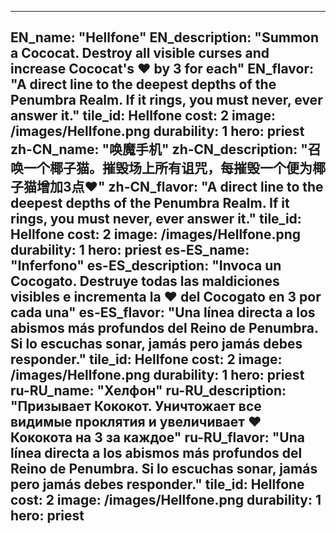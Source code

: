 ---

EN_name: "Hellfone"
EN_description: "Summon a Cococat. Destroy all visible curses and increase Cococat's ❤️ by 3 for each"
EN_flavor: "A direct line to the deepest depths of the Penumbra Realm. If it rings, you must never, ever answer it."
tile_id: Hellfone
cost: 2
image: /images/Hellfone.png
durability: 1
hero: priest
zh-CN_name: "唤魔手机"
zh-CN_description: "召唤一个椰子猫。摧毁场上所有诅咒，每摧毁一个便为椰子猫增加3点❤️"
zh-CN_flavor: "A direct line to the deepest depths of the Penumbra Realm. If it rings, you must never, ever answer it."
tile_id: Hellfone
cost: 2
image: /images/Hellfone.png
durability: 1
hero: priest
es-ES_name: "Inferfono"
es-ES_description: "Invoca un Cocogato. Destruye todas las maldiciones visibles e incrementa la ❤️ del Cocogato en 3 por cada una"
es-ES_flavor: "Una línea directa a los abismos más profundos del Reino de Penumbra. Si lo escuchas sonar, jamás pero jamás debes responder."
tile_id: Hellfone
cost: 2
image: /images/Hellfone.png
durability: 1
hero: priest
ru-RU_name: "Хелфон"
ru-RU_description: "Призывает Кококот. Уничтожает все видимые проклятия и увеличивает ❤️ Кококота на 3 за каждое"
ru-RU_flavor: "Una línea directa a los abismos más profundos del Reino de Penumbra. Si lo escuchas sonar, jamás pero jamás debes responder."
tile_id: Hellfone
cost: 2
image: /images/Hellfone.png
durability: 1
hero: priest
---